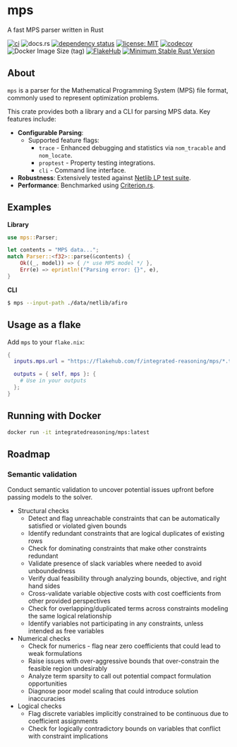# mps

A fast MPS parser written in Rust

[![ci](https://github.com/integrated-reasoning/mps/actions/workflows/ci.yml/badge.svg)](https://github.com/integrated-reasoning/mps/actions/workflows/ci.yml)
![docs.rs](https://img.shields.io/docsrs/mps)
[![dependency status](https://deps.rs/repo/github/integrated-reasoning/mps/status.svg)](https://deps.rs/repo/github/integrated-reasoning/mps)
[![license: MIT](https://img.shields.io/badge/License-MIT-blue.svg)](LICENSE-MIT)
[![codecov](https://codecov.io/github/integrated-reasoning/mps/graph/badge.svg?token=K0GLHFU1ZF)](https://codecov.io/github/integrated-reasoning/mps)
![Docker Image Size (tag)](https://img.shields.io/docker/image-size/integratedreasoning/mps/latest)
[![FlakeHub](https://img.shields.io/endpoint?url=https://flakehub.com/f/integrated-reasoning/mps/badge)](https://flakehub.com/flake/integrated-reasoning/mps)
[![Minimum Stable Rust Version](https://img.shields.io/badge/Rust-1.71.1-blue?color=fc8d62&logo=rust)](https://blog.rust-lang.org/2023/08/03/Rust-1.71.1.html)

## About

`mps` is a parser for the Mathematical Programming System (MPS) file format, commonly used to represent optimization problems.

This crate provides both a library and a CLI for parsing MPS data. Key features include:

- **Configurable Parsing**:
  - Supported feature flags:
    - `trace` - Enhanced debugging and statistics via `nom_tracable` and `nom_locate`.
    - `proptest` - Property testing integrations.
    - `cli` - Command line interface.
- **Robustness**: Extensively tested against [Netlib LP test suite](http://www.netlib.org/lp/data/).
- **Performance**: Benchmarked using [Criterion.rs](https://github.com/bheisler/criterion.rs).

## Examples

**Library**

```rust
use mps::Parser;

let contents = "MPS data...";
match Parser::<f32>::parse(&contents) {
    Ok((_, model)) => { /* use MPS model */ },
    Err(e) => eprintln!("Parsing error: {}", e),
}
```

**CLI**

```bash
$ mps --input-path ./data/netlib/afiro
```

## Usage as a flake

Add `mps` to your `flake.nix`:

```nix
{
  inputs.mps.url = "https://flakehub.com/f/integrated-reasoning/mps/*.tar.gz";

  outputs = { self, mps }: {
    # Use in your outputs
  };
}

```

## Running with Docker

```bash
docker run -it integratedreasoning/mps:latest
```

## Roadmap

### Semantic validation

Conduct semantic validation to uncover potential issues upfront before passing models to the solver.

- Structural checks
  - Detect and flag unreachable constraints that can be automatically satisfied or violated given bounds
  - Identify redundant constraints that are logical duplicates of existing rows
  - Check for dominating constraints that make other constraints redundant
  - Validate presence of slack variables where needed to avoid unboundedness
  - Verify dual feasibility through analyzing bounds, objective, and right hand sides
  - Cross-validate variable objective costs with cost coefficients from other provided perspectives
  - Check for overlapping/duplicated terms across constraints modeling the same logical relationship
  - Identify variables not participating in any constraints, unless intended as free variables
- Numerical checks
  - Check for numerics - flag near zero coefficients that could lead to weak formulations
  - Raise issues with over-aggressive bounds that over-constrain the feasible region undesirably
  - Analyze term sparsity to call out potential compact formulation opportunities
  - Diagnose poor model scaling that could introduce solution inaccuracies
- Logical checks
  - Flag discrete variables implicitly constrained to be continuous due to coefficient assignments
  - Check for logically contradictory bounds on variables that conflict with constraint implications
